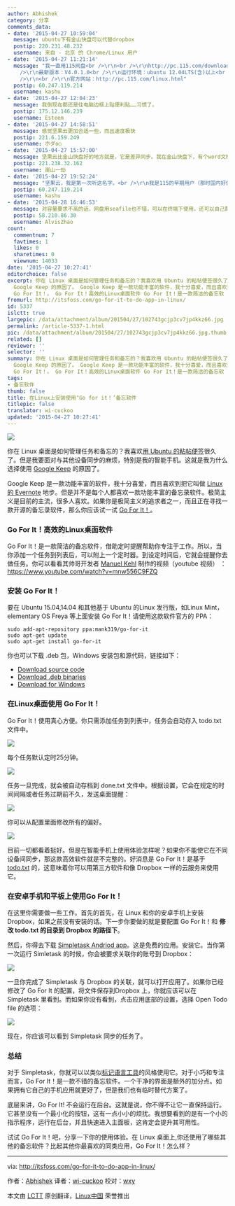 ```yaml
---
author: Abhishek
category: 分享
comments_data:
- date: '2015-04-27 10:59:04'
  message: ubuntu下有金山快盘可以代替dropbox
  postip: 220.231.48.232
  username: 来自 - 北京 的 Chrome/Linux 用户
- date: '2015-04-27 11:21:14'
  message: "我一直用115网盘<br />\r\n<br />\r\nhttp://pc.115.com/download/linux/115yun_linux_v4.0.1.deb<br
    />\r\n最新版本：V4.0.1.0<br />\r\n运行环境：ubuntu 12.04LTS(含)以上<br />\r\n发布时间：2015-03-23<br
    />\r\n<br />\r\n官方网站：http://pc.115.com/linux.html"
  postip: 60.247.119.214
  username: kashu
- date: '2015-04-27 12:04:23'
  message: 我倒现在都还是往电脑边框上贴便利贴……习惯了。
  postip: 175.12.146.239
  username: Esteem
- date: '2015-04-27 14:58:51'
  message: 感觉坚果云更加合适一些，而且速度极快
  postip: 221.6.159.249
  username: 朩ダo○
- date: '2015-04-27 15:57:00'
  message: 坚果云比金山快盘好的地方就是，它是差异同步。我在金山快盘下，有个word文档比较大，就修改了一个字，它给我重新上传了一遍。
  postip: 221.238.32.162
  username: 崖山一劫
- date: '2015-04-27 19:52:24'
  message: "坚果云，我是第一次听这名字。<br />\r\n我是115的早期用户（那时国内好像还没几个好用的网盘服务商吧？），我的免费帐号现在有15TB的存储空间，估计是用不完了……"
  postip: 60.247.119.214
  username: kashu
- date: '2015-04-28 16:46:53'
  message: 对容量要求不高的话，网盘用seafile也不错，可以在终端下使用，还可以自己配置数据存储服务器。
  postip: 58.210.86.30
  username: AlvisZhao
count:
  commentnum: 7
  favtimes: 1
  likes: 0
  sharetimes: 0
  viewnum: 14033
date: '2015-04-27 10:27:41'
editorchoice: false
excerpt: 你在 Linux 桌面是如何管理任务和备忘的？我喜欢用 Ubuntu 的粘帖便签很久了。但是我要面对与其他设备同步的麻烦，特别是我的智能手机。这就是我为什么选择使用
  Google Keep 的原因了。 Google Keep 是一款功能丰富的软件，我十分喜爱，而且喜欢到把它叫做 Linux 的 Evernote 地步。但是并不是每个人都喜欢一款功能丰富的备忘录软件。极简主义是目前的主流，很多人喜欢。如果你是极简主义的追求者之一，而且正在寻找一款开源的备忘录软件，那么你应该试一试
  Go For It！。 Go For It！高效的Linux桌面软件 Go For It！是一款简洁的备忘软
fromurl: http://itsfoss.com/go-for-it-to-do-app-in-linux/
id: 5337
islctt: true
largepic: /data/attachment/album/201504/27/102743gcjp3cv7jp4kkz66.jpg
permalink: /article-5337-1.html
pic: /data/attachment/album/201504/27/102743gcjp3cv7jp4kkz66.jpg.thumb.jpg
related: []
reviewer: ''
selector: ''
summary: 你在 Linux 桌面是如何管理任务和备忘的？我喜欢用 Ubuntu 的粘帖便签很久了。但是我要面对与其他设备同步的麻烦，特别是我的智能手机。这就是我为什么选择使用
  Google Keep 的原因了。 Google Keep 是一款功能丰富的软件，我十分喜爱，而且喜欢到把它叫做 Linux 的 Evernote 地步。但是并不是每个人都喜欢一款功能丰富的备忘录软件。极简主义是目前的主流，很多人喜欢。如果你是极简主义的追求者之一，而且正在寻找一款开源的备忘录软件，那么你应该试一试
  Go For It！。 Go For It！高效的Linux桌面软件 Go For It！是一款简洁的备忘软
tags:
- 备忘软件
thumb: false
title: 在Linux上安装使用‘Go for it！’备忘软件
titlepic: false
translator: wi-cuckoo
updated: '2015-04-27 10:27:41'
---
```


![](/data/attachment/album/201504/27/102743gcjp3cv7jp4kkz66.jpg)


你在 Linux 桌面是如何管理任务和备忘的？我喜欢[用 Ubuntu 的粘帖便签](http://itsfoss.com/indicator-stickynotes-windows-like-sticky-note-app-for-ubuntu/)很久了。但是我要面对与其他设备同步的麻烦，特别是我的智能手机。这就是我为什么选择使用 [Google Keep](http://itsfoss.com/install-google-keep-ubuntu-1310/) 的原因了。


Google Keep 是一款功能丰富的软件，我十分喜爱，而且喜欢到把它叫做 [Linux 的 Evernote](http://itsfoss.com/5-evernote-alternatives-linux/) 地步。但是并不是每个人都喜欢一款功能丰富的备忘录软件。极简主义是目前的主流，很多人喜欢。如果你是极简主义的追求者之一，而且正在寻找一款开源的备忘录软件，那么你应该试一试 [Go For It！](http://manuel-kehl.de/projects/go-for-it/)。


### Go For It！高效的Linux桌面软件


Go For It！是一款简洁的备忘软件，借助定时提醒帮助你专注于工作。所以，当你添加一个任务到列表后，可以附上一个定时器。到设定时间后，它就会提醒你去做任务。你可以看看其帅哥开发者 [Manuel Kehl](http://manuel-kehl.de/about-me/) 制作的视频（youtube 视频） ： <https://www.youtube.com/watch?v=mnw556C9FZQ>


### 安装 Go For It！


要在 Ubuntu 15.04,14.04 和其他基于 Ubuntu 的Linux 发行版，如Linux Mint， elementary OS Freya 等上面安装 Go For It！请使用这款软件官方的 PPA：



```
sudo add-apt-repository ppa:mank319/go-for-it
sudo apt-get update
sudo apt-get install go-for-it

```

你也可以下载 .deb 包，Windows 安装包和源代码，链接如下：


* [Download source code](https://github.com/mank319/Go-For-It)
* [Download .deb binaries](https://launchpad.net/%7Emank319/+archive/ubuntu/go-for-it)
* [Download for Windows](http://manuel-kehl.de/projects/go-for-it/download-windows-version/)


### 在Linux桌面使用 Go For It！


Go For It！使用真心方便。你只需添加任务到列表中，任务会自动存入 todo.txt 文件中。


![](/data/attachment/album/201504/27/102743ri677zvt6t9yzii4.png)


每个任务默认定时25分钟。


![](/data/attachment/album/201504/27/102744wqoy5gi5ne9823zo.png)


任务一旦完成，就会被自动存档到 done.txt 文件中。根据设置，它会在规定的时间间隔或者任务过期前不久，发送桌面提醒：


![](/data/attachment/album/201504/27/102744sk8ffbuzk4jb8rk5.png)


你可以从配置里面修改所有的偏好。


![](/data/attachment/album/201504/27/102744d22njbxmu0tff0j7.png)


目前一切都看着挺好。但是在智能手机上使用体验怎样呢？如果你不能使它在不同设备间同步，那这款高效软件就是不完整的。好消息是 Go For It！是基于 [todo.txt](http://todotxt.com/) 的，这意味着你可以用第三方软件和像 Dropbox 一样的云服务来使用它。


### 在安卓手机和平板上使用Go For It！


在这里你需要做一些工作。首先的首先，在 Linux 和你的安卓手机上安装 Dropbox，如果之前没有安装的话。下一步你要做的就是要配置 Go For It！和 **修改 todo.txt 的目录到 Dropbox 的路径下**。


然后，你得去下载 [Simpletask Andriod app](https://play.google.com/store/apps/details?id=nl.mpcjanssen.todotxtholo&hl=en)。这是免费的应用。安装它。当你第一次运行 Simletask 的时候，你会被要求关联你的账号到 Dropbox：


![](/data/attachment/album/201504/27/102745s2omwtiwb82bzbo4.jpg)


一旦你完成了 Simpletask 与 Dropbox 的关联，就可以打开应用了。如果你已经修改了 Go For It 的配置，将文件保存到Dropbox 上，你就应该可以在 Simpletask 里看到。而如果你没有看到，点击应用底部的设置，选择 Open Todo file 的选项：


![](/data/attachment/album/201504/27/102745z5xexnffhwwsu2ah.jpg)


现在，你应该可以看到 Simpletask 同步的任务了。


### 总结


对于 Simpletask，你就可以以类似[标记语言工具](http://itsfoss.com/install-latex-ubuntu-1404/)的风格使用它。对于小巧和专注而言，Go For It！是一款不错的备忘软件。一个干净的界面是额外的加分点。如果拥有它自己的手机应用就更好了，但是我们也有临时替代方案了。


底层来讲，Go For It! 不会运行在后台。这就是说，你不得不让它一直保持运行。它甚至没有一个最小化的按钮，这有一点小小的烦扰。我想要看到的是有一个小的指示程序，运行在后台，并且快速进入主面板，这肯定会提升其可用性。


试试 Go For It！吧，分享一下你的使用体验。在 Linux 桌面上,你还使用了哪些其他的备忘软件？比起其他你最喜欢的同类应用，Go For It！怎么样？




---


via: <http://itsfoss.com/go-for-it-to-do-app-in-linux/>


作者：[Abhishek](http://itsfoss.com/author/abhishek/) 译者：[wi-cuckoo](https://github.com/wi-cuckoo) 校对：[wxy](https://github.com/wxy)


本文由 [LCTT](https://github.com/LCTT/TranslateProject) 原创翻译，[Linux中国](http://linux.cn/) 荣誉推出